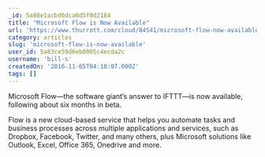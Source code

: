 ```yaml
---
_id: 5a88e1acbd6dca0d5f0d2184
title: "Microsoft Flow is Now Available"
url: 'https://www.thurrott.com/cloud/84541/microsoft-flow-now-available'
category: articles
slug: 'microsoft-flow-is-now-available'
user_id: 5a83ce59d6eb0005c4ecda2c
username: 'bill-s'
createdOn: '2016-11-05T04:18:07.000Z'
tags: []
---
```


Microsoft Flow—the software giant’s answer to IFTTT—is now available, following about six months in beta.

Flow is a new cloud-based service that helps you automate tasks and business processes across multiple applications and services, such as Dropbox, Facebook, Twitter, and many others, plus Microsoft solutions like Outlook, Excel, Office 365, Onedrive and more. 
